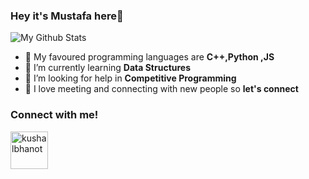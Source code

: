 ### Hey it's Mustafa here👋


<td>

  
![My Github Stats](https://github-readme-stats.vercel.app/api?username=Mustafa1310&show_icons=true&theme=radical)</td>
<td>
  
- 🔭 My favoured programming languages are <b>C++,Python ,JS</b>
- 🌱 I’m currently learning <b>Data Structures</b>
- 🤔 I’m looking for help in <b>Competitive Programming</b>
- 💬 I love meeting and connecting with new people so <b>let's connect</b>

### Connect with me!
<p align="left">
  <a href="https://www.linkedin.com/in/mustafa1310/" target="_blank"><img align="center" src="https://cdn.jsdelivr.net/npm/simple-icons@3.0.1/icons/linkedin.svg" alt="kushalbhanot" height="60" width="60" /></a> &nbsp;&nbsp;
</p>

